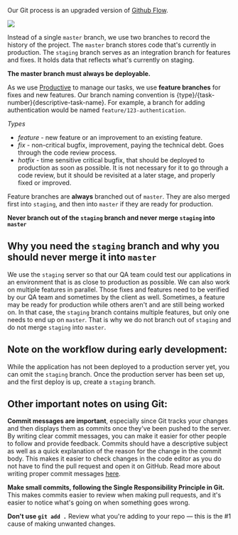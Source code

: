 Our Git process is an upgraded version of [Github Flow](https://guides.github.com/introduction/flow/).

![](https://ftp.infinum.co/stjepan_hadjic/git-flow-2.jpg)

Instead of a single `master` branch, we use two branches to record the history of the project. The `master` branch stores code that's currently in production. The `staging` branch serves as an integration branch for features and fixes. It holds data that reflects what's currently on staging.

**The master branch must always be deployable.**

As we use [Productive](https://productive.io) to manage our tasks, we use **feature branches** for fixes and new features. Our branch naming convention is {type}/{task-number}{descriptive-task-name}. For example, a branch for adding authentication would be named `feature/123-authentication`.

*Types*

* _feature_ - new feature or an improvement to an existing feature.
* _fix_ - non-critical bugfix, improvement, paying the technical debt. Goes through the code review process.
* _hotfix_ - time sensitive critical bugfix, that should be deployed to production as soon as possible. It is not necessary for it to go through a code review, but it should be revisited at a later stage, and properly fixed or improved.

Feature branches are **always** branched out of `master`. They are also merged first into `staging`, and then into `master` if they are ready for production.

**Never branch out of the `staging` branch and never merge `staging` into `master`**

## Why you need the `staging` branch and why you should never merge it into `master`
We use the `staging` server so that our QA team could test our applications in an environment that is as close to production as possible. We can also work on multiple features in parallel. Those fixes and features need to be verified by our QA team and sometimes by the client as well. Sometimes, a feature may be ready for production while others aren't and are still being worked on. In that case, the `staging` branch contains multiple features, but only one needs to end up on `master`. That is why we do not branch out of `staging` and do not merge `staging` into `master`.

## Note on the workflow during early development:
While the application has not been deployed to a production server yet, you can omit the `staging` branch. Once the production server has been set up, and the first deploy is up, create a `staging` branch.

## Other important notes on using Git:
**Commit messages are important**, especially since Git tracks your changes and then displays them as commits once they've been pushed to the server. By writing clear commit messages, you can make it easier for other people to follow and provide feedback.
Commits should have a descriptive subject as well as a quick explanation of the reason for the change in the commit body. This makes it easier to check changes in the code editor as you do not have to find the pull request and open it on GitHub.
Read more about writing proper commit messages [here](http://chris.beams.io/posts/git-commit/).

**Make small commits, following the Single Responsibility Principle in Git.** This makes commits easier to review when making pull requests, and it's easier to notice what's going on when something goes wrong.

**Don't use `git add .`** Review what you're adding to your repo — this is the #1 cause of making unwanted changes.
